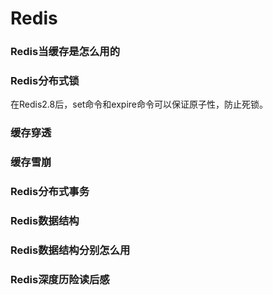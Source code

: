 # Redis
### Redis当缓存是怎么用的

### Redis分布式锁  
在Redis2.8后，set命令和expire命令可以保证原子性，防止死锁。
### 缓存穿透

### 缓存雪崩

### Redis分布式事务

### Redis数据结构

### Redis数据结构分别怎么用

### Redis深度历险读后感
